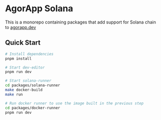 # AgorApp Solana

This is a monorepo containing packages that add support for Solana chain to [agorapp.dev](https://agorapp.dev/)

## Quick Start

```bash
# Install dependencies
pnpm install

# Start dev-editor
pnpm run dev

# Start solana-runner
cd packages/solana-runner
make docker-build
make run

# Run docker runner to use the image built in the previous step
cd packages/docker-runner
pnpm run dev
```
